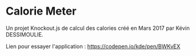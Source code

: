 Calorie Meter
===============================

Un projet Knockout.js de calcul des calories créé en Mars 2017 par Kévin DESSIMOULIE.

Lien pour essayer l'application :
https://codepen.io/kde/pen/BWKvEX
